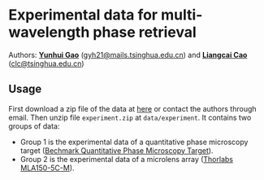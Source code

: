 # Experimental data for multi-wavelength phase retrieval
Authors: **[Yunhui Gao](https://github.com/Yunhui-Gao)** (gyh21@mails.tsinghua.edu.cn) and **[Liangcai Cao](https://scholar.google.com/citations?user=FYYb_-wAAAAJ&hl=en)** (clc@tsinghua.edu.cn)


## Usage
First download a zip file of the data at [here](https://cloud.tsinghua.edu.cn/f/1daa1ff86e164004baa7/?dl=1) or contact the authors through email. Then unzip file `experiment.zip` at `data/experiment`. It contains two groups of data:

* Group 1 is the experimental data of a quantitative phase microscopy target ([Bechmark Quantitative Phase Microscopy Target](https://www.benchmarktech.com/quantitativephasemicroscop)). 
* Group 2 is the experimental data of a microlens array ([Thorlabs MLA150-5C-M](https://www.thorlabs.com/thorproduct.cfm?partnumber=MLA150-5C-M)).